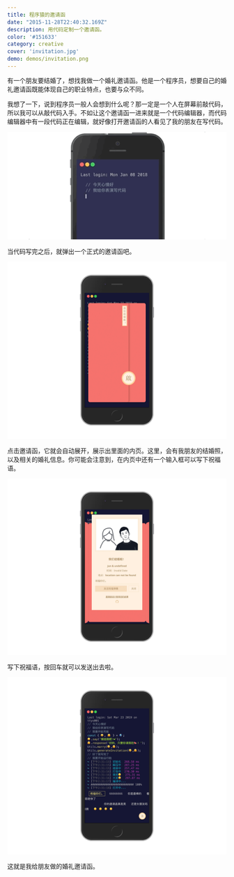 ```yaml
---
title: 程序猿的邀请函
date: "2015-11-28T22:40:32.169Z"
description: 用代码定制一个邀请函。
color: '#151633'
category: creative
cover: 'invitation.jpg'
demo: demos/invitation.png
---
```


有一个朋友要结婚了，想找我做一个婚礼邀请函。他是一个程序员，想要自己的婚礼邀请函既能体现自己的职业特点，也要与众不同。

我想了一下，说到程序员一般人会想到什么呢？那一定是一个人在屏幕前敲代码，所以我可以从敲代码入手。不如让这个邀请函一进来就是一个代码编辑器，而代码编辑器中有一段代码正在编辑，就好像打开邀请函的人看见了我的朋友在写代码。

![](./invitation/start.gif)

当代码写完之后，就弹出一个正式的邀请函吧。

![](./invitation/invite.jpg)

点击邀请函，它就会自动展开，展示出里面的内页。这里，会有我朋友的结婚照，以及相关的婚礼信息。你可能会注意到，在内页中还有一个输入框可以写下祝福语。

![](./invitation/wish.jpg)

写下祝福语，按回车就可以发送出去啦。

![](./invitation/barrage.jpg)

这就是我给朋友做的婚礼邀请函。

